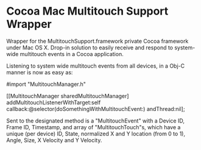 Cocoa Mac Multitouch Support Wrapper
====================================

Wrapper for the MultitouchSupport.framework private Cocoa framework under Mac OS X. Drop-in solution to easily receive and respond to system-wide multitouch events in a Cocoa application.

Listening to system wide multitouch events from all devices, in a Obj-C manner is now as easy as:

\#import "MultitouchManager.h"
 
[[MultitouchManager sharedMultitouchManager] addMultitouchListenerWithTarget:self callback:@selector(doSomethingWithMultitouchEvent:) andThread:nil];

Sent to the designated method is a "MultitouchEvent" with a Device ID, Frame ID, Timestamp, and array of "MultitouchTouch"s, which have a unique (per device) ID, State, normalized X and Y location (from 0 to 1), Angle, Size, X Velocity and Y Velocity.

